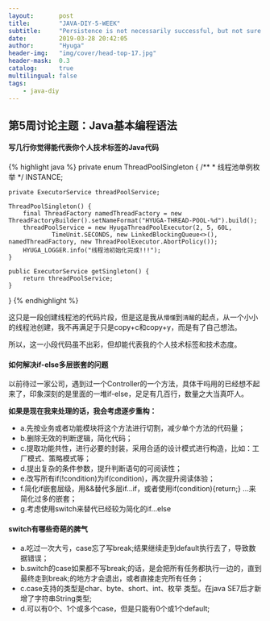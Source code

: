 ```yaml
---
layout:       post
title:        "JAVA-DIY-5-WEEK"
subtitle:     "Persistence is not necessarily successful, but not sure will not succeed."
date:         2019-03-28 20:42:05
author:       "Hyuga"
header-img:   "img/cover/head-top-17.jpg"
header-mask:  0.3
catalog:      true
multilingual: false
tags:
    - java-diy
---
```


## 第5周讨论主题：Java基本编程语法

#### 写几行你觉得能代表你个人技术标签的Java代码

{% highlight java %}
private enum ThreadPoolSingleton {
    /**
     * 线程池单例枚举
     */
    INSTANCE;

    private ExecutorService threadPoolService;

    ThreadPoolSingleton() {
        final ThreadFactory namedThreadFactory = new ThreadFactoryBuilder().setNameFormat("HYUGA-THREAD-POOL-%d").build();
        threadPoolService = new HyugaThreadPoolExecutor(2, 5, 60L,
                TimeUnit.SECONDS, new LinkedBlockingQueue<>(), namedThreadFactory, new ThreadPoolExecutor.AbortPolicy());
        HYUGA_LOGGER.info("线程池初始化完成!!!");
    }

    public ExecutorService getSingleton() {
        return threadPoolService;
    }
}
{% endhighlight %}

这只是一段创建线程池的代码片段，但是这是我从`懵懂`到`清醒`的起点，从一个小小的线程池创建，我不再满足于只是copy+c和copy+y，而是有了自己想法。

所以，这一小段代码虽不出彩，但却能代表我的个人技术标签和技术态度。

#### 如何解决if-else多层嵌套的问题

以前待过一家公司，遇到过一个Controller的一个方法，具体干吗用的已经想不起来了，印象深刻的是里面的一堆if-else，足足有几百行，数量之大当真吓人。

**如果是现在我来处理的话，我会考虑逐步重构：**
- a.先按业务或者功能模块将这个方法进行切割，减少单个方法的代码量；
- b.删除无效的判断逻辑，简化代码；
- c.提取功能共性，进行必要的封装，采用合适的设计模式进行构造，比如：工厂模式、策略模式等；
- d.提出复杂的条件参数，提升判断语句的可阅读性；
- e.改写所有if(!condition)为if(condition)，再次提升阅读体验；
- f.简化if嵌套层级，用&&替代多层if...if，或者使用if(condition){return;} ...来简化过多的嵌套；
- g.考虑使用switch来替代已经较为简化的if...else

#### switch有哪些奇葩的脾气
- a.吃过一次大亏，case忘了写break;结果继续走到default执行去了，导致数据错误；
- b.switch的case如果都不写break;的话，是会把所有任务都执行一边的，直到最终走到break;的地方才会退出，或者直接走完所有任务；
- c.case支持的类型是char、byte、short、int、枚举 类型。在java SE7后才新增了字符串String类型;
- d.可以有0个、1个或多个case，但是只能有0个或1个default;